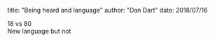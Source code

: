 title: "Being heard and language"
author: "Dan Dart"
date: 2018/07/16

<p dir="ltr">18 vs 80<br>New language but not<br>

